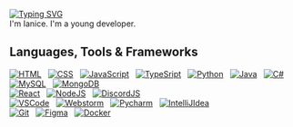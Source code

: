 
 [![Typing SVG](https://readme-typing-svg.herokuapp.com?font=Fira+Code&pause=1000&width=435&lines=Hello+World+%F0%9F%91%8B+!+)](https://git.io/typing-svg)
<br>
I'm Ianice. I'm a young developer.
<br>

## Languages, Tools & Frameworks

[![HTML](https://skillicons.dev/icons?i=html)](https://w3schools.com/html/)
&nbsp;
[![CSS](https://skillicons.dev/icons?i=css)](https://w3schools.com/css/)
&nbsp;
[![JavaScript](https://skillicons.dev/icons?i=javascript)](https://javascript.com/)
&nbsp;
[![TypeSript](https://skillicons.dev/icons?i=typescript)](https://www.typescriptlang.org/)
&nbsp;
[![Python](https://skillicons.dev/icons?i=python)](https://python.org/)
&nbsp;
[![Java](https://skillicons.dev/icons?i=java)](https://java.com/)
&nbsp;
[![C#](https://skillicons.dev/icons?i=cs)](https://learn.microsoft.com/fr-fr/dotnet/csharp/)
<br>
[![MySQL](https://skillicons.dev/icons?i=mysql)](https://mysql.com/)
&nbsp;
[![MongoDB](https://skillicons.dev/icons?i=mongodb)](https://mongodb.com/)
&nbsp;
<br>
[![React](https://skillicons.dev/icons?i=react)](https://react.dev/)
&nbsp;
[![NodeJS](https://skillicons.dev/icons?i=nodejs)](https://nodejs.org/fr)
&nbsp;
[![DiscordJS](https://skillicons.dev/icons?i=discordjs)](https://discord.js.org/)
&nbsp;
<br>
[![VSCode](https://skillicons.dev/icons?i=vscode)](https://code.visualstudio.com)
&nbsp;
[![Webstorm](https://skillicons.dev/icons?i=webstorm)](https://www.jetbrains.com)
&nbsp;
[![Pycharm](https://skillicons.dev/icons?i=pycharm)](https://www.jetbrains.com)
&nbsp;
[![IntelliJIdea](https://skillicons.dev/icons?i=idea)](https://www.jetbrains.com)
&nbsp;
<br>
[![Git](https://skillicons.dev/icons?i=git)](https://git-scm.com/)
&nbsp;
[![Figma](https://skillicons.dev/icons?i=figma)](https://figma.com/)
&nbsp;
[![Docker](https://skillicons.dev/icons?i=docker)](https://docker.com)


